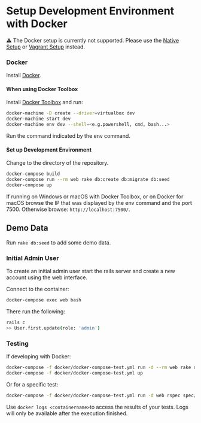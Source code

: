 # Setup Development Environment with Docker

⚠️ The Docker setup is currently not supported. Please use the [Native Setup](./LOCAL_SETUP.md) or [Vagrant Setup](./LOCAL_SETUP_VAGRANT.md) instead.

### Docker
Install [Docker](https://docs.docker.com/engine/installation/).

#### When using Docker Toolbox
Install [Docker Toolbox](https://www.docker.com/products/docker-toolbox) and run:
```bash
docker-machine -D create --driver=virtualbox dev
docker-machine start dev
docker-machine env dev --shell=<e.g.powershell, cmd, bash...>
````
Run the command indicated by the env command.

#### Set up Development Environment
Change to the directory of the repository.
```bash
docker-compose build
docker-compose run --rm web rake db:create db:migrate db:seed
docker-compose up
```
If running on Windows or macOS with Docker Toolbox, or on Docker for macOS browse the IP that was displayed by the env command and the port 7500. Otherwise browse: `http://localhost:7500/`.

## Demo Data

Run `rake db:seed` to add some demo data.

### Initial Admin User

To create an initial admin user start the rails server and create a new account using the web interface.

Connect to the container:
```bash
docker-compose exec web bash
```

There run the following:
```bash
rails c
>> User.first.update(role: 'admin')
```

### Testing

If developing with Docker:
```bash
docker-compose -f docker/docker-compose-test.yml run -d --rm web rake db:create db:migrate
docker-compose -f docker/docker-compose-test.yml up  
```

Or for a specific test:
```bash
docker-compose -f docker/docker-compose-test.yml run -d web rspec spec/controllers/exercises_controller_spec.rb
```
Use `docker logs <containername>`to access the results of your tests. Logs will only be available after the execution finished.
